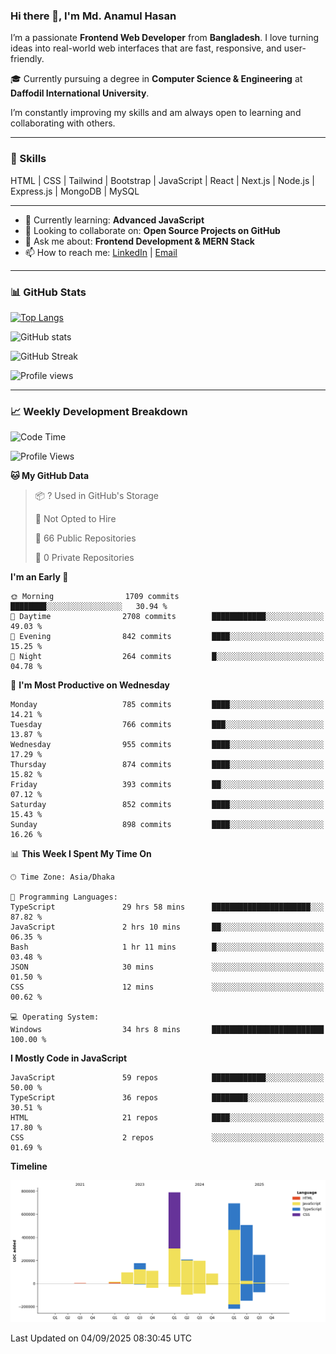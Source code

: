 ### Hi there 👋, I'm Md. Anamul Hasan

I’m a passionate **Frontend Web Developer** from **Bangladesh**. I love turning ideas into real-world web interfaces that are fast, responsive, and user-friendly.

🎓 Currently pursuing a degree in **Computer Science & Engineering** at **Daffodil International University**.

I’m constantly improving my skills and am always open to learning and collaborating with others.

---

### 🚀 Skills
HTML | CSS | Tailwind | Bootstrap | JavaScript | React | Next.js | Node.js | Express.js | MongoDB | MySQL 

---

- 🌱 Currently learning: **Advanced JavaScript**
- 👯 Looking to collaborate on: **Open Source Projects on GitHub**
- 💬 Ask me about: **Frontend Development & MERN Stack**
- 📫 How to reach me: [LinkedIn](https://www.linkedin.com/in/mdanamulhasan201) | [Email](mailto:anamulhasan3625@gmail.com)

---

### 📊 GitHub Stats

[![Top Langs](https://github-readme-stats.vercel.app/api/top-langs/?username=mdanamulhasan201&layout=compact)](https://github.com/anuraghazra/github-readme-stats)

![GitHub stats](https://github-readme-stats.vercel.app/api?username=mdanamulhasan201&show_icons=true&count_private=true&theme=tokyonight)

![GitHub Streak](https://streak-stats.demolab.com?user=mdanamulhasan201&theme=tokyonight)

![Profile views](https://gpvc.arturio.dev/mdanamulhasan201)

---

### 📈 Weekly Development Breakdown

<!--START_SECTION:waka-->
![Code Time](http://img.shields.io/badge/Code%20Time-637%20hrs%202%20mins-blue)

![Profile Views](http://img.shields.io/badge/Profile%20Views-1-blue)

**🐱 My GitHub Data** 

> 📦 ? Used in GitHub's Storage 
 > 
> 🚫 Not Opted to Hire
 > 
> 📜 66 Public Repositories 
 > 
> 🔑 0 Private Repositories 
 > 
**I'm an Early 🐤** 

```text
🌞 Morning                1709 commits        ████████░░░░░░░░░░░░░░░░░   30.94 % 
🌆 Daytime                2708 commits        ████████████░░░░░░░░░░░░░   49.03 % 
🌃 Evening                842 commits         ████░░░░░░░░░░░░░░░░░░░░░   15.25 % 
🌙 Night                  264 commits         █░░░░░░░░░░░░░░░░░░░░░░░░   04.78 % 
```
📅 **I'm Most Productive on Wednesday** 

```text
Monday                   785 commits         ████░░░░░░░░░░░░░░░░░░░░░   14.21 % 
Tuesday                  766 commits         ███░░░░░░░░░░░░░░░░░░░░░░   13.87 % 
Wednesday                955 commits         ████░░░░░░░░░░░░░░░░░░░░░   17.29 % 
Thursday                 874 commits         ████░░░░░░░░░░░░░░░░░░░░░   15.82 % 
Friday                   393 commits         ██░░░░░░░░░░░░░░░░░░░░░░░   07.12 % 
Saturday                 852 commits         ████░░░░░░░░░░░░░░░░░░░░░   15.43 % 
Sunday                   898 commits         ████░░░░░░░░░░░░░░░░░░░░░   16.26 % 
```


📊 **This Week I Spent My Time On** 

```text
🕑︎ Time Zone: Asia/Dhaka

💬 Programming Languages: 
TypeScript               29 hrs 58 mins      ██████████████████████░░░   87.82 % 
JavaScript               2 hrs 10 mins       ██░░░░░░░░░░░░░░░░░░░░░░░   06.35 % 
Bash                     1 hr 11 mins        █░░░░░░░░░░░░░░░░░░░░░░░░   03.48 % 
JSON                     30 mins             ░░░░░░░░░░░░░░░░░░░░░░░░░   01.50 % 
CSS                      12 mins             ░░░░░░░░░░░░░░░░░░░░░░░░░   00.62 % 

💻 Operating System: 
Windows                  34 hrs 8 mins       █████████████████████████   100.00 % 
```

**I Mostly Code in JavaScript** 

```text
JavaScript               59 repos            ████████████░░░░░░░░░░░░░   50.00 % 
TypeScript               36 repos            ████████░░░░░░░░░░░░░░░░░   30.51 % 
HTML                     21 repos            ████░░░░░░░░░░░░░░░░░░░░░   17.80 % 
CSS                      2 repos             ░░░░░░░░░░░░░░░░░░░░░░░░░   01.69 % 
```



**Timeline**

![Lines of Code chart](https://raw.githubusercontent.com/mdanamulhasan201/mdanamulhasan201/main/assets/bar_graph.png)


 Last Updated on 04/09/2025 08:30:45 UTC
<!--END_SECTION:waka-->
